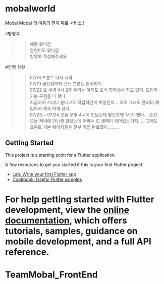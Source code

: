 
# mobalworld

Mobal Mobal 의 마음의 편지 위로 서비스 ! 

#방명록 
>> 혜롱 왔다감    
>> 정현이도 왔다감   
>> 방명록 작성해주세요  

#진행 상황
>> 07/18 프론트 다시 시작  
>> 07/19 금요일까지 모든 프론트 완성하기  
>> 07/22 토 새벽 4시 2분 우리는 아직도 오석 학카에서 하고 있다. 드디어 기능 구현을 다 했다.  
> 지금까지 스터디 끝나고도 작업하던게 며칠인지... 호호 그래도 플러터 재밌어서 계속 하게 된다.  
>> 07/23 ~ 07/24 오늘 오후 4시에 만났는데 말도안돼 1시가 됐다... 순간 오늘 저녁에 만난줄 알았는데
> 어째서 또 새벽이 되어있는거지..... 그래도 프론트 기본 페이지들은 전부 작업 완료했다.........

## Getting Started

This project is a starting point for a Flutter application.

A few resources to get you started if this is your first Flutter project:

- [Lab: Write your first Flutter app](https://docs.flutter.dev/get-started/codelab)
- [Cookbook: Useful Flutter samples](https://docs.flutter.dev/cookbook)

For help getting started with Flutter development, view the
[online documentation](https://docs.flutter.dev/), which offers tutorials,
samples, guidance on mobile development, and a full API reference.
=======
# TeamMobal_FrontEnd
